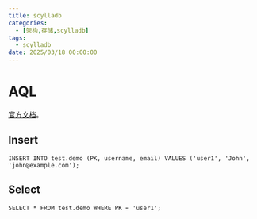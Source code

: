 ```yaml
---
title: scylladb
categories: 
  - [架构,存储,scylladb]
tags:
  - scylladb
date: 2025/03/18 00:00:00
---
```


# AQL

[官方文档](https://aerospike.com/docs/tools/aql/aql-help)。

## Insert

```aql
INSERT INTO test.demo (PK, username, email) VALUES ('user1', 'John', 'john@example.com');
```

## Select

```
SELECT * FROM test.demo WHERE PK = 'user1';
```

